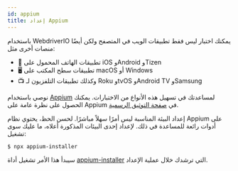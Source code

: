 ```yaml
---
id: appium
title: إعداد Appium
---
```


باستخدام WebdriverIO يمكنك اختبار ليس فقط تطبيقات الويب في المتصفح ولكن أيضًا منصات أخرى مثل:

- 📱 تطبيقات الهاتف المحمول على iOS وAndroid وTizen
- 🖥️ تطبيقات سطح المكتب على macOS أو Windows
- 📺 وكذلك تطبيقات التلفزيون لـ Roku وtvOS وAndroid TV وSamsung

نوصي باستخدام [Appium](https://appium.io/) لمساعدتك في تسهيل هذه الأنواع من الاختبارات. يمكنك الحصول على نظرة عامة على Appium في [صفحة التوثيق الرسمية](https://appium.io/docs/en/2.0/intro/).

إعداد البيئة المناسبة ليس أمرًا سهلاً مباشرًا. لحسن الحظ، يحتوي نظام Appium على أدوات رائعة للمساعدة في ذلك. لإعداد إحدى البيئات المذكورة أعلاه، ما عليك سوى تشغيل:

```sh
$ npx appium-installer
```

سيبدأ هذا الأمر تشغيل أداة [appium-installer](https://github.com/AppiumTestDistribution/appium-installer) التي ترشدك خلال عملية الإعداد.